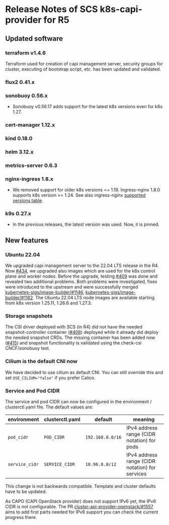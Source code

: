 # Release Notes of SCS k8s-capi-provider for R5

## Updated software

### terraform v1.4.6

Terraform used for creation of capi management server, security groups for cluster,
executing of bootstrap script, etc. has been updated and validated.

### flux2 0.41.x
### sonobuoy 0.56.x

- Sonobuoy v0.56.17 adds support for the latest k8s versions even for k8s 1.27.

### cert-manager 1.12.x
### kind 0.18.0
### helm 3.12.x
### metrics-server 0.6.3
### nginx-ingress 1.8.x

- We removed support for older k8s versions <= 1.19. Ingress-nginx 1.8.0 supports k8s version >= 1.24.
  See also ingress-nginx [supported versions table](https://github.com/kubernetes/ingress-nginx#supported-versions-table).

### k9s 0.27.x

- In the previous releases, the latest version was used. Now, it is pinned.

## New features

### Ubuntu 22.04
We upgraded capi management server to the 22.04 LTS release in the R4.
Now [#434](https://github.com/SovereignCloudStack/k8s-cluster-api-provider/pull/434),
we upgraded also images which are used for the k8s control plane and worker nodes.
Before the upgrade, testing [#409](https://github.com/SovereignCloudStack/k8s-cluster-api-provider/issues/409)
was done and revealed two additional problems.
Both problems were investigated, fixes were introduced to the upstream
and were successfully merged [kubernetes-sigs/image-builder/#1146](https://github.com/kubernetes-sigs/image-builder/pull/1146),
[kubernetes-sigs/image-builder/#1182](https://github.com/kubernetes-sigs/image-builder/pull/1182).
The Ubuntu 22.04 LTS node images are available starting from k8s version 1.25.11, 1.26.6 and 1.27.3.

### Storage snapshots
The CSI driver deployed with SCS (in R4) did not have the needed snapshot-controller
container ([#408](https://github.com/SovereignCloudStack/k8s-cluster-api-provider/issues/408))
deployed while it already did deploy the needed snapshot CRDs.
The missing container has been added now ([#415](https://github.com/SovereignCloudStack/k8s-cluster-api-provider/pull/415))
and snapshot functionality is validated using the check-csi CNCF/sonobuoy test.

### Cilium is the default CNI now
We have decided to use cilium as default CNI.
You can still override this and set `USE_CILIUM="false"` if you prefer Calico.

### Service and Pod CIDR
The service and pod CIDR can now be configured in the environment / clusterctl.yaml file.
The default values are:

| environment    | clusterctl.yaml | default          | meaning                                         |
|----------------|-----------------|------------------|-------------------------------------------------|
| `pod_cidr`     | `POD_CIDR`      | `192.168.0.0/16` | IPv4 address range (CIDR notation) for pods     |
| `service_cidr` | `SERVICE_CIDR`  | `10.96.0.0/12`   | IPv4 address range (CIDR notation) for services |

This change is not backwards compatible. Template and cluster defaults have to be updated.

As CAPO (CAPI OpenStack provider) does not support IPv6 yet, the IPv6 CIDR is not configurable.
The PR
[cluster-api-provider-openstack/#1557](https://github.com/kubernetes-sigs/cluster-api-provider-openstack/pull/1577)
aims to add first parts needed for IPv6 support you can check the current progress there.
